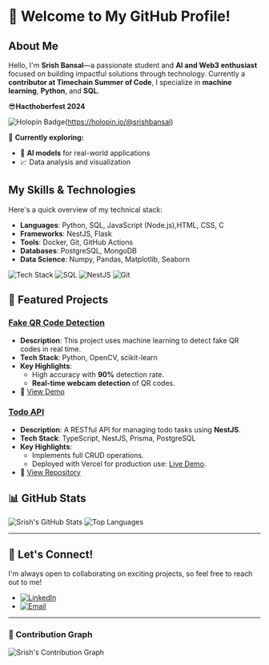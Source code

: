 # 👋 Welcome to My GitHub Profile!

## About Me
Hello, I'm **Srish Bansal**—a passionate student and **AI and Web3 enthusiast** focused on building impactful solutions through technology. Currently a **contributor at Timechain Summer of Code**, I specialize in **machine learning**, **Python**, and **SQL**.

😎**Hacthoberfest 2024**

![Holopin Badge](https://holopin.me/srishbansal)(https://holopin.io/@srishbansal)

🚀 **Currently exploring:**  
- 🧠 **AI models** for real-world applications  
- 📈 Data analysis and visualization  

## My Skills & Technologies
Here's a quick overview of my technical stack:

- **Languages**: Python, SQL, JavaScript (Node.js),HTML, CSS, C
- **Frameworks**: NestJS, Flask
- **Tools**: Docker, Git, GitHub Actions
- **Databases**: PostgreSQL, MongoDB
- **Data Science**: Numpy, Pandas, Matplotlib, Seaborn

![Tech Stack](https://img.shields.io/badge/Python-3776AB?style=flat-square&logo=python&logoColor=white)
![SQL](https://img.shields.io/badge/SQL-336791?style=flat-square&logo=postgresql&logoColor=white)
![NestJS](https://img.shields.io/badge/NestJS-E0234E?style=flat-square&logo=nestjs&logoColor=white)
![Git](https://img.shields.io/badge/Git-F05032?style=flat-square&logo=git&logoColor=white)

## 🌟 Featured Projects

### [Fake QR Code Detection](https://github.com/SrishBansal/Fake_QR_Code_Detection)
- **Description**: This project uses machine learning to detect fake QR codes in real time.
- **Tech Stack**: Python, OpenCV, scikit-learn
- **Key Highlights**:
  - High accuracy with **90%** detection rate.
  - **Real-time webcam detection** of QR codes.
- 🚀 [View Demo](https://example.com)

### [Todo API](https://github.com/SrishBansal/Todo)
- **Description**: A RESTful API for managing todo tasks using **NestJS**.
- **Tech Stack**: TypeScript, NestJS, Prisma, PostgreSQL
- **Key Highlights**:
  - Implements full CRUD operations.
  - Deployed with Vercel for production use: [Live Demo](https://todo-restapi-nestjs.vercel.app).
- 🚀 [View Repository](https://github.com/SrishBansal/Todo)

## 📊 GitHub Stats
![Srish's GitHub Stats](https://github-readme-stats.vercel.app/api?username=SrishBansal&show_icons=true&theme=radical)
![Top Languages](https://github-readme-stats.vercel.app/api/top-langs/?username=SrishBansal&layout=compact&theme=radical)

---

## 🤝 Let's Connect!

I'm always open to collaborating on exciting projects, so feel free to reach out to me!

- [![LinkedIn](https://img.shields.io/badge/LinkedIn-Srish%20Bansal-blue?style=flat-square&logo=linkedin)](https://linkedin.com/in/srishbansal)
- [![Email](https://img.shields.io/badge/Email-srishbansal%40gmail.com-red?style=flat-square&logo=gmail)](mailto:besrish.work@gmail.com)

---

### 🚀 Contribution Graph
![Srish's Contribution Graph](https://activity-graph.herokuapp.com/graph?username=SrishBansal&bg_color=000000&color=00FF00&line=00FF00&point=FFFFFF&area=true&area_color=00FF00)



